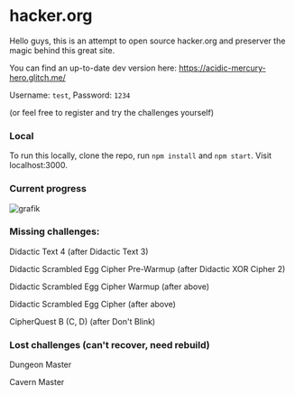 # hacker.org

Hello guys, this is an attempt to open source hacker.org and preserver the magic behind this great site.

You can find an up-to-date dev version here: https://acidic-mercury-hero.glitch.me/

Username: `test`, Password: `1234`

(or feel free to register and try the challenges yourself)

### Local

To run this locally, clone the repo, run `npm install` and `npm start`. Visit localhost:3000.

### Current progress

![grafik](https://user-images.githubusercontent.com/13507950/90310066-505bd600-deee-11ea-82f1-b7034698b423.png)

### Missing challenges:

Didactic Text 4 (after Didactic Text 3)

Didactic Scrambled Egg Cipher Pre-Warmup (after Didactic XOR Cipher 2)

Didactic Scrambled Egg Cipher Warmup (after above)

Didactic Scrambled Egg Cipher (after above)

CipherQuest B (C, D) (after Don't Blink)

### Lost challenges (can't recover, need rebuild)

Dungeon Master

Cavern Master
